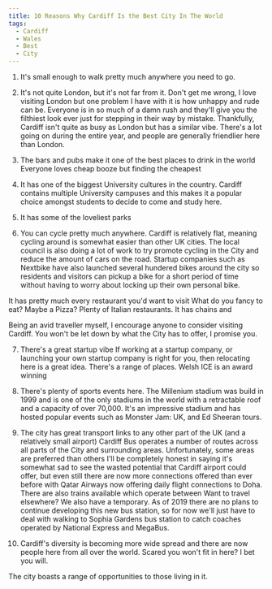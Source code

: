 ```yaml
---
title: 10 Reasons Why Cardiff Is the Best City In The World
tags:
  - Cardiff
  - Wales
  - Best
  - City
---
```


1. It's small enough to walk pretty much anywhere you need to go.

2. It's not quite London, but it's not far from it.
Don't get me wrong, I love visiting London but one problem I have with it is how unhappy and rude can be. Everyone is in so much of a damn rush and they'll give you the filthiest look ever just for stepping in their way by mistake. Thankfully, Cardiff isn't quite as busy as London but has a similar vibe. There's a lot going on during the entire year, and people are generally friendlier here than London.

<!--more-->


3. The bars and pubs make it one of the best places to drink in the world
Everyone loves cheap booze but finding the cheapest

4. It has one of the biggest University cultures in the country.
Cardiff contains multiple University campuses and this makes it a popular choice amongst students to decide to come and study here.

5. It has some of the loveliest parks

6. You can cycle pretty much anywhere.
Cardiff is relatively flat, meaning cycling around is somewhat easier than other UK cities. The local council is also doing a lot of work to try promote cycling in the City and reduce the amount of cars on the road. Startup companies such as Nextbike have also launched several hundered bikes around the city so residents and visitors can pickup a bike for a short period of time without having to worry about locking up their own personal bike.

It has pretty much every restaurant you'd want to visit
What do you fancy to eat? Maybe a Pizza? Plenty of Italian restaurants. It has chains and 


Being an avid traveller myself, I encourage anyone to consider visiting Cardiff. You won't be let down by what the City has to offer, I promise you.

7. There's a great startup vibe
If working at a startup company, or launching your own startup company is right for you, then relocating here is a great idea. There's a range of places. 
Welsh ICE is an award winning 

8. There's plenty of sports events here.
The Millenium stadium was build in 1999 and is one of the only stadiums in the world with a retractable roof and a capacity of over 70,000. It's an impressive stadium and has hosted popular events such as Monster Jam: UK, and Ed Sheeran tours.

9. The city has great transport links to any other part of the UK (and a relatively small airport)
Cardiff Bus operates a number of routes across all parts of the City and surrounding areas. Unfortunately, some areas are preferred than others 
I'll be completely honest in saying it's somewhat sad to see the wasted potential that Cardiff airport could offer, but even still there are now more connections offered than ever before with Qatar Airways now offering daily flight connections to Doha.
There are also trains available which operate between 
Want to travel elsewhere? We also have a temporary. As of 2019 there are no plans to continue developing this new bus station, so for now we'll just have to deal with walking to Sophia Gardens bus station to catch coaches operated by National Express and MegaBus.

10. Cardiff's diversity is becoming more wide spread and there are now people here from all over the world.
Scared you won't fit in here? I bet you will.

The city boasts a range of opportunities to those living in it. 
